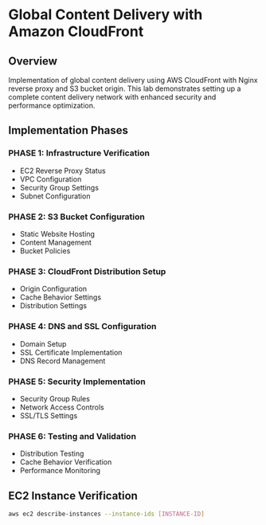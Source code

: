 # Global Content Delivery with Amazon CloudFront

## Overview
Implementation of global content delivery using AWS CloudFront with Nginx reverse proxy and S3 bucket origin. This lab demonstrates setting up a complete content delivery network with enhanced security and performance optimization.

## Implementation Phases

### PHASE 1: Infrastructure Verification
* EC2 Reverse Proxy Status
* VPC Configuration
* Security Group Settings
* Subnet Configuration

### PHASE 2: S3 Bucket Configuration
* Static Website Hosting
* Content Management
* Bucket Policies

### PHASE 3: CloudFront Distribution Setup
* Origin Configuration
* Cache Behavior Settings
* Distribution Settings

### PHASE 4: DNS and SSL Configuration
* Domain Setup
* SSL Certificate Implementation
* DNS Record Management

### PHASE 5: Security Implementation
* Security Group Rules
* Network Access Controls
* SSL/TLS Settings

### PHASE 6: Testing and Validation
* Distribution Testing
* Cache Behavior Verification
* Performance Monitoring

## EC2 Instance Verification
```bash
aws ec2 describe-instances --instance-ids [INSTANCE-ID]
